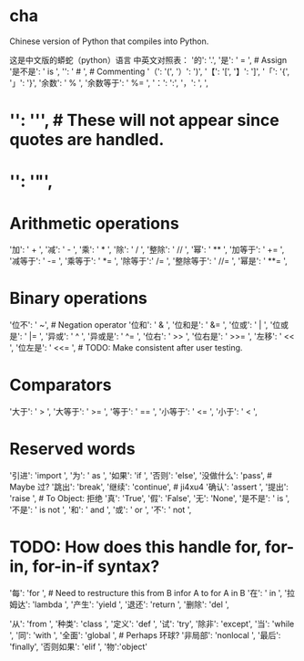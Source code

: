 # cha
Chinese version of Python that compiles into Python.

这是中文版的蟒蛇（python）语言
中英文对照表：
'的': '.',
 '是': ' = ',  # Assign
 '是不是': ' is ',
 '': ' # ', # Commenting
 '（': '(',
 '）': ')',
 '【': '[',
 '】': ']',
 '「': '{',
 '」': '}',
 '余数': ' % ',
 '余数等于': ' %= ',
 '：': ':',
 '，': ', ',
 # '': '\'', # These will not appear since quotes are handled.
 # '': '"',

 # Arithmetic operations
 '加': ' + ',
 '减': ' - ',
 '乘': ' * ',
 '除': ' / ',
 '整除': ' // ',
 '幂': ' ** ',
 '加等于': ' += ',
 '减等于': ' -= ',
 '乘等于': ' *= ',
 '除等于':' /= ',
 '整除等于': ' //= ',
 '幂是': ' **= ',

 # Binary operations
 '位不': ' ~',  # Negation operator
 '位和': ' & ',  '位和是': ' &= ',
 '位或': ' | ',  '位或是': ' |= ',
 '异或': ' ^ ',  '异或是': ' ^= ',
 '位右': ' >> ', '位右是': ' >>= ',
 '左移': ' << ', '位左是': ' <<= ', # TODO: Make consistent after user testing.

 # Comparators
 '大于': ' > ',
 '大等于': ' >= ',
 '等于': ' == ',
 '小等于': ' <= ',
 '小于': ' < ',

 # Reserved words
 '引进': 'import ',
 '为': ' as ',
 '如果': 'if ',
 '否则': 'else',
 '没做什么': 'pass', # Maybe 过?
 '跳出': 'break',
 '继续': 'continue', # ji4xu4
 '确认': 'assert ',
 '提出': 'raise ', # To Object: 拒绝
 '真': 'True',
 '假': 'False',
 '无': 'None',
 '是不是': ' is ',
 '不是': ' is not ',
 '和': ' and ',
 '或': ' or ',
 '不': ' not ',
 # TODO: How does this handle for, for-in, for-in-if syntax?
 '每': 'for ', # Need to restructure this from B infor A to for A in B
 '在': ' in ',
 '拉姆达': 'lambda ',
 '产生': 'yield ',
 '退还': 'return ',
 '删除': 'del ',

 '从': 'from ',
 '种类': 'class ',
 '定义': 'def ',
 '试': 'try',
 '除非': 'except',
 '当': 'while ',
 '同': 'with ',
 '全面': 'global ', # Perhaps 环球?
 '非局部': 'nonlocal ',
 '最后': 'finally',
 '否则如果': 'elif ',
 '物':'object'

